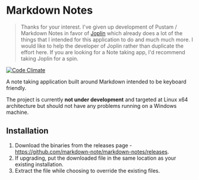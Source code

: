 # Markdown Notes

> Thanks for your interest. I've given up development of Pustam / Markdown Notes in favor of [Joplin](https://github.com/laurent22/joplin) which already does a lot of the things that I intended for this application to do and much much more. I would like to help the developer of Joplin rather than duplicate the effort here. If you are looking for a Note taking app, I'd recommend taking Joplin for a spin.

[![Code Climate](https://codeclimate.com/github/markdown-note/markdown-notes/badges/gpa.svg)](https://codeclimate.com/github/markdown-note/markdown-notes)

A note taking application built around Markdown intended to be keyboard friendly.

The project is currently **not under development** and targeted at Linux x64 architecture but should not have any problems running on a Windows machine.

## Installation

1. Download the binaries from the releases page - https://github.com/markdown-note/markdown-notes/releases.
2. If upgrading, put the downloaded file in the same location as your existing installation.
3. Extract the file while choosing to override the existing files.
